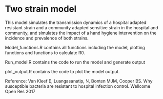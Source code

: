 # Two strain model 

This model simulates the transmission dynamics of a hospital adapted resistant strain and a community adapted sensitive strain in the hospital and community, and simulates the impact of a hand hygiene intervention on the incidence and prevalence of both strains. 

Model_functions.R contains all functions including the model, plotting functions and functions to calculate R0.

Run_model.R contains the code to run the model and generate output

plot_output.R contains the code to plot the model output. 

Reference: Van Kleef E, Luangasanatip, N, Bonten MJM, Cooper BS. Why susceptible bacteria are resistant to  hospital infection control. Wellcome Open Res 2017
